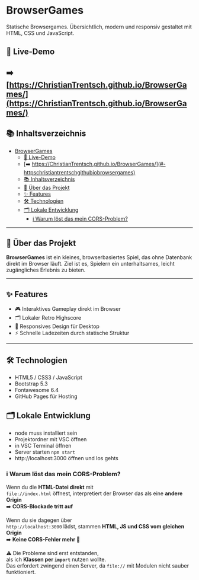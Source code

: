 # BrowserGames

Statische Browsergames. Übersichtlich, modern und responsiv gestaltet mit HTML, CSS und JavaScript.

## 🔗 Live-Demo

## ➡️ [https://ChristianTrentsch.github.io/BrowserGames/](https://ChristianTrentsch.github.io/BrowserGames/)

## 📚 Inhaltsverzeichnis

- [BrowserGames](#browsergames)
  - [🔗 Live-Demo](#-live-demo)
  - [➡️ https://ChristianTrentsch.github.io/BrowserGames/](#️-httpschristiantrentschgithubiobrowsergames)
  - [📚 Inhaltsverzeichnis](#-inhaltsverzeichnis)
  - [🏡 Über das Projekt](#-über-das-projekt)
  - [✨ Features](#-features)
  - [🛠️ Technologien](#️-technologien)
  - [🗂️ Lokale Entwicklung](#️-lokale-entwicklung)
    - [ℹ️ Warum löst das mein CORS-Problem?](#ℹ️-warum-löst-das-mein-cors-problem)

---

## 🏡 Über das Projekt

**BrowserGames** ist ein kleines, browserbasiertes Spiel, das ohne Datenbank direkt im Browser läuft. Ziel ist es, Spielern ein unterhaltsames, leicht zugängliches Erlebnis zu bieten.

---

## ✨ Features

- 🎮 Interaktives Gameplay direkt im Browser
- 🗂️ Lokaler Retro Highscore
- 📱 Responsives Design für Desktop
- ⚡ Schnelle Ladezeiten durch statische Struktur

---

## 🛠️ Technologien

- HTML5 / CSS3 / JavaScript
- Bootstrap 5.3
- Fontawesome 6.4
- GitHub Pages für Hosting

## 🗂️ Lokale Entwicklung

- node muss installiert sein
- Projektordner mit VSC öffnen
- in VSC Terminal öffnen
- Server starten ``npm start``
- http://localhost:3000 öffnen und los gehts

### ℹ️ Warum löst das mein CORS-Problem?

Wenn du die **HTML-Datei direkt** mit  
`file://index.html` öffnest, interpretiert der Browser das als eine **andere Origin**  
➡️ **CORS-Blockade tritt auf**

Wenn du sie dagegen über  
`http://localhost:3000` lädst, stammen **HTML, JS und CSS vom gleichen Origin**  
➡️ **Keine CORS-Fehler mehr 🎉**

⚠️ Die Probleme sind erst entstanden,  
als ich **Klassen per `import`** nutzen wollte.  
Das erfordert zwingend einen Server, da `file://` mit Modulen nicht sauber funktioniert.
